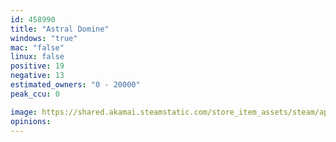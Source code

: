 ```yaml
---
id: 458990
title: "Astral Domine"
windows: "true"
mac: "false"
linux: false
positive: 19
negative: 13
estimated_owners: "0 - 20000"
peak_ccu: 0

image: https://shared.akamai.steamstatic.com/store_item_assets/steam/apps/458990/header.jpg?t=1572369610
opinions:
---
```

